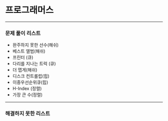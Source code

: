 # 프로그래머스

---

### 문제 풀이 리스트
- 완주하지 못한 선수(해쉬)
- 베스트 앨범(해쉬)
- 프린터 (큐)
- 다리를 지나는 트럭 (큐)
- 더 맵게(해쉬)
- 디스크 컨트롤럽(힙)
- 이중우선순위큐(힙)
- H-Index (정렬)
- 가장 큰 수(정렬)

---
### 해결하지 못한 리스트
